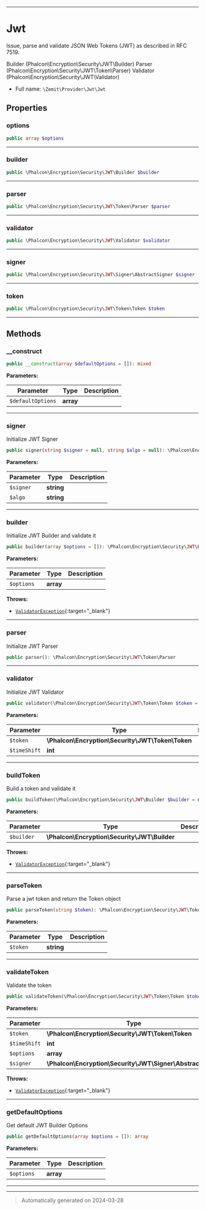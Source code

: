 ***

# Jwt

Issue, parse and validate JSON Web Tokens (JWT) as described in RFC 7519.

Builder (Phalcon\Encryption\Security\JWT\Builder)
Parser (Phalcon\Encryption\Security\JWT\Token\Parser)
Validator (Phalcon\Encryption\Security\JWT\Validator)

* Full name: `\Zemit\Provider\Jwt\Jwt`



## Properties


### options



```php
public array $options
```






***

### builder



```php
public \Phalcon\Encryption\Security\JWT\Builder $builder
```






***

### parser



```php
public \Phalcon\Encryption\Security\JWT\Token\Parser $parser
```






***

### validator



```php
public \Phalcon\Encryption\Security\JWT\Validator $validator
```






***

### signer



```php
public \Phalcon\Encryption\Security\JWT\Signer\AbstractSigner $signer
```






***

### token



```php
public \Phalcon\Encryption\Security\JWT\Token\Token $token
```






***

## Methods


### __construct



```php
public __construct(array $defaultOptions = []): mixed
```








**Parameters:**

| Parameter | Type | Description |
|-----------|------|-------------|
| `$defaultOptions` | **array** |  |





***

### signer

Initialize JWT Signer

```php
public signer(string $signer = null, string $algo = null): \Phalcon\Encryption\Security\JWT\Signer\AbstractSigner
```








**Parameters:**

| Parameter | Type | Description |
|-----------|------|-------------|
| `$signer` | **string** |  |
| `$algo` | **string** |  |





***

### builder

Initialize JWT Builder and validate it

```php
public builder(array $options = []): \Phalcon\Encryption\Security\JWT\Builder
```








**Parameters:**

| Parameter | Type | Description |
|-----------|------|-------------|
| `$options` | **array** |  |




**Throws:**

- [`ValidatorException`](https://docs.phalcon.io/latest/api/){:target="_blank"}



***

### parser

Initialize JWT Parser

```php
public parser(): \Phalcon\Encryption\Security\JWT\Token\Parser
```












***

### validator

Initialize JWT Validator

```php
public validator(\Phalcon\Encryption\Security\JWT\Token\Token $token = null, int $timeShift): \Phalcon\Encryption\Security\JWT\Validator
```








**Parameters:**

| Parameter | Type | Description |
|-----------|------|-------------|
| `$token` | **\Phalcon\Encryption\Security\JWT\Token\Token** |  |
| `$timeShift` | **int** |  |





***

### buildToken

Build a token and validate it

```php
public buildToken(\Phalcon\Encryption\Security\JWT\Builder $builder = null): \Phalcon\Encryption\Security\JWT\Token\Token
```








**Parameters:**

| Parameter | Type | Description |
|-----------|------|-------------|
| `$builder` | **\Phalcon\Encryption\Security\JWT\Builder** |  |




**Throws:**

- [`ValidatorException`](https://docs.phalcon.io/latest/api/){:target="_blank"}



***

### parseToken

Parse a jwt token and return the Token object

```php
public parseToken(string $token): \Phalcon\Encryption\Security\JWT\Token\Token
```








**Parameters:**

| Parameter | Type | Description |
|-----------|------|-------------|
| `$token` | **string** |  |





***

### validateToken

Validate the token

```php
public validateToken(\Phalcon\Encryption\Security\JWT\Token\Token $token = null, int $timeShift, array $options = [], \Phalcon\Encryption\Security\JWT\Signer\AbstractSigner $signer = null): void
```








**Parameters:**

| Parameter | Type | Description |
|-----------|------|-------------|
| `$token` | **\Phalcon\Encryption\Security\JWT\Token\Token** |  |
| `$timeShift` | **int** |  |
| `$options` | **array** |  |
| `$signer` | **\Phalcon\Encryption\Security\JWT\Signer\AbstractSigner** |  |




**Throws:**

- [`ValidatorException`](https://docs.phalcon.io/latest/api/){:target="_blank"}



***

### getDefaultOptions

Get default JWT Builder Options

```php
public getDefaultOptions(array $options = []): array
```








**Parameters:**

| Parameter | Type | Description |
|-----------|------|-------------|
| `$options` | **array** |  |





***


***
> Automatically generated on 2024-03-28
